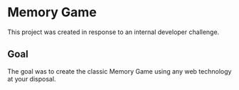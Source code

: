 # Memory Game
This project was created in response to an internal developer challenge.

## Goal
The goal was to create the classic Memory Game using any web technology at your disposal.
